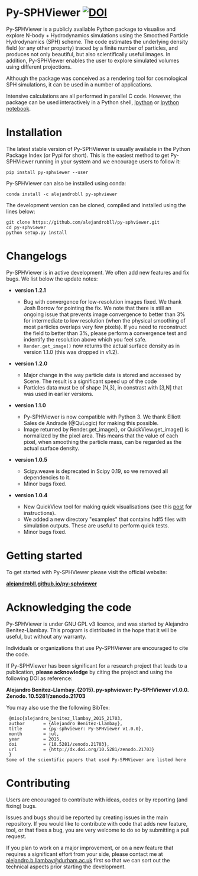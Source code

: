 # Py-SPHViewer [![DOI](https://zenodo.org/badge/doi/10.5281/zenodo.21703.svg)](http://dx.doi.org/10.5281/zenodo.21703)

Py-SPHViewer is a publicly available Python package to visualise and explore N-body + Hydrodynamics simulations using the Smoothed Particle Hydrodynamics (SPH) scheme. The code estimates the underlying density field (or any other property) traced by a finite number of particles, and produces not only beautiful, but also scientifically useful images. In addition, Py-SPHViewer enables the user to explore simulated volumes using different projections.

Although the package was conceived as a rendering tool for cosmological SPH simulations, it can be used in a number of applications.

Intensive calculations are all performed in parallel C code. However, the package can be used interactively in a Python shell, [Ipython](http://ipython.org/) or [Ipython notebook](http://ipython.org/). 

# Installation

The latest stable version of Py-SPHViewer is usually available in the Python Package Index (or Pypi for short). This is the easiest method to get Py-SPHViewer running in your system and we encourage users to follow it:

```
pip install py-sphviewer --user
```
Py-SPHViewer can also be installed using conda:

```
conda install -c alejandrobll py-sphviewer
```

The development version can be cloned, compiled and installed using the lines below:

```
git clone https://github.com/alejandrobll/py-sphviewer.git
cd py-sphviewer
python setup.py install
```

# Changelogs

Py-SPHViewer is in active development. We often add new features and fix bugs. We list below the update notes:

- **version 1.2.1**
  * Bug with convergence for low-resolution images fixed. We thank Josh Borrow for pointing the fix. We note that there is still an ongoing issue that prevents image convergence to better than 3% for intermediate to low resolution (when the physical smoothing of most particles overlaps very few pixels). If you need to reconstruct the field to better than 3%, please perform a convergence test and indentify the resolution above which you feel safe.
  * ``Render.get_image()`` now returns the actual surface density as in version 1.1.0 (this was dropped in v1.2).

- **version 1.2.0**
  * Major change in the way particle data is stored and accessed by Scene. The result is a significant speed up of the code
  * Particles data must be of shape [N,3], in constrast with [3,N] that was used in earlier versions.

- **version 1.1.0**

  * Py-SPHViewer is now compatible with Python 3. We thank Elliott Sales de Andrade (@QuLogic) for making this possible.
  * Image returned by Render.get_image(), or QuickView.get_image() is normalized by the pixel area. This means that the value of each pixel, when smoothing the particle mass, can be regarded as the actual surface density.

- **version 1.0.5**

  * Scipy.weave is deprecated in Scipy 0.19, so we removed all dependencies to it.
  * Minor bugs fixed.

- **version 1.0.4**

   * New QuickView tool for making quick visualisations (see this [post](https://sites.google.com/view/abll/codes/py-sphviewer/using-quickview) for instructions).
   * We added a new directory "examples" that contains hdf5 files with simulation outputs. These are useful to perform quick tests.
   * Minor bugs fixed.
   

# Getting started

To get started with Py-SPHViewer please visit the official website:

[**alejandrobll.github.io/py-sphviewer**](https://alejandrobll.github.io/py-sphviewer)


# Acknowledging the code

Py-SPHViewer is under GNU GPL v3 licence, and was started by Alejandro Benitez-Llambay. This program is distributed in the hope that it will be useful, but without any warranty.

Individuals or organizations that use Py-SPHViewer are encouraged to cite the code.

If Py-SPHViewer has been significant for a research project that leads to a publication, **please acknowledge** by citing the project and using the following DOI as reference:

**Alejandro Benitez-Llambay. (2015). py-sphviewer: Py-SPHViewer v1.0.0. Zenodo. 10.5281/zenodo.21703**

You may also use the the following BibTex:

```
 @misc{alejandro_benitez_llambay_2015_21703,
 author       = {Alejandro Benitez-Llambay},
 title        = {py-sphviewer: Py-SPHViewer v1.0.0},
 month        = jul,
 year         = 2015,
 doi          = {10.5281/zenodo.21703},
 url          = {http://dx.doi.org/10.5281/zenodo.21703}
 }
Some of the scientific papers that used Py-SPHViewer are listed here
```

# Contributing

Users are encouraged to contribute with ideas, codes or by reporting (and fixing) bugs. 

Issues and bugs should be reported by creating issues in the main repository. If you would like to contribute with code that adds new feature, tool, or that fixes a bug, you are very welcome to do so by submitting a pull request.

If you plan to work on a major improvement, or on a new feature that requires a significant effort from your side, please contact me at alejandro.b.llambay@durham.ac.uk first so that we can sort out the technical aspects prior starting the development.
